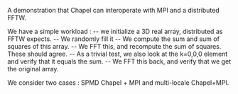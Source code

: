 A demonstration that Chapel can interoperate with MPI and 
a distributed FFTW.

We have a simple workload :
-- we initialize a 3D real array, distributed as FFTW expects.
-- We randomly fill it
-- We compute the sum and sum of squares of this array.
-- We FFT this, and recompute the sum of squares. These should agree. 
-- As a trivial test, we also look at the k=0,0,0 element and verify that
it equals the sum.
-- We FFT this back, and verify that we get the original array.

We consider two cases : SPMD Chapel + MPI and multi-locale Chapel+MPI.

